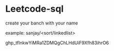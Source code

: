 # Leetcode-sql



create your banch with your name

example: sanjay/<sort/linkedlist>

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
